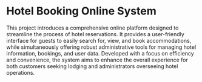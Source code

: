 # Hotel Booking Online System

This project introduces a comprehensive online platform designed to streamline the process of hotel reservations. It provides a user-friendly interface for guests to easily search for, view, and book accommodations, while simultaneously offering robust administrative tools for managing hotel information, bookings, and user data. Developed with a focus on efficiency and convenience, the system aims to enhance the overall experience for both customers seeking lodging and administrators overseeing hotel operations.
